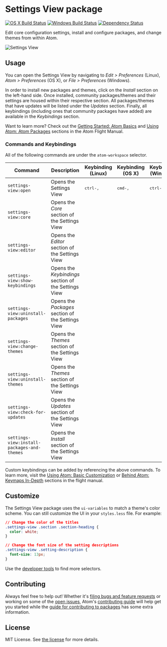 # Settings View package
[![OS X Build Status](https://travis-ci.org/atom/settings-view.svg?branch=master)](https://travis-ci.org/atom/settings-view) [![Windows Build Status](https://ci.appveyor.com/api/projects/status/hatgxg6k2g3grafq/branch/master?svg=true)](https://ci.appveyor.com/project/Atom/settings-view/branch/master) [![Dependency Status](https://david-dm.org/atom/settings-view.svg)](https://david-dm.org/atom/settings-view)

Edit core configuration settings, install and configure packages, and change themes from within Atom.

![Settings View](https://cloud.githubusercontent.com/assets/118951/16886698/b0ca5fae-4a8a-11e6-8afc-2c03fda4618c.PNG)

## Usage
You can open the Settings View by navigating to _Edit > Preferences_ (Linux), _Atom > Preferences_ (OS X), or _File > Preferences_ (Windows).

In order to install new packages and themes, click on the _Install_ section on the left-hand side.
Once installed, community packages/themes and their settings are housed within their respective section.
All packages/themes that have updates will be listed under the _Updates_ section. Finally, all keybindings (including ones that community packages have added) are available in the _Keybindings_ section.

Want to learn more? Check out the [Getting Started: Atom Basics](https://atom.io/docs/latest/getting-started-atom-basics#settings-and-preferences) and [Using Atom: Atom Packages](https://atom.io/docs/latest/using-atom-atom-packages) sections in the Atom Flight Manual.

### Commands and Keybindings
All of the following commands are under the `atom-workspace` selector.

|Command|Description|Keybinding (Linux)|Keybinding (OS X)|Keybinding (Windows)|
|-------|-----------|------------------|-----------------|--------------------|
|`settings-view:open`|Opens the Settings View|<kbd>ctrl-,</kbd>|<kbd>cmd-,</kbd>|<kbd>ctrl-,</kbd>|
|`settings-view:core`|Opens the _Core_ section of the Settings View|
|`settings-view:editor`|Opens the _Editor_ section of the Settings View|
|`settings-view:show-keybindings`|Opens the _Keybindings_ section of the Settings View|
|`settings-view:uninstall-packages`|Opens the _Packages_ section of the Settings View|
|`settings-view:change-themes`|Opens the _Themes_ section of the Settings View|
|`settings-view:uninstall-themes`|Opens the _Themes_ section of the Settings View|
|`settings-view:check-for-updates`|Opens the _Updates_ section of the Settings View|
|`settings-view:install-packages-and-themes`|Opens the _Install_ section of the Settings View|
Custom keybindings can be added by referencing the above commands.  To learn more, visit the [Using Atom: Basic Customization](https://atom.io/docs/latest/using-atom-basic-customization#customizing-key-bindings) or [Behind Atom: Keymaps In-Depth](https://atom.io/docs/latest/behind-atom-keymaps-in-depth) sections in the flight manual.

## Customize
The Settings View package uses the `ui-variables` to match a theme's color scheme. You can still customize the UI in your `styles.less` file. For example:

```css
// Change the color of the titles
.settings-view .section .section-heading {
  color: white;
}

// Change the font size of the setting descriptions
.settings-view .setting-description {
  font-size: 13px;
}
```

Use the [developer tools](https://atom.io/docs/latest/hacking-atom-creating-a-theme#developer-tools) to find more selectors.

## Contributing
Always feel free to help out!  Whether it's [filing bugs and feature requests](https://github.com/atom/settings-view/issues/new) or working on some of the [open issues](https://github.com/atom/settings-view/issues), Atom's [contributing guide](https://github.com/atom/atom/blob/master/CONTRIBUTING.md) will help get you started while the [guide for contributing to packages](https://github.com/atom/atom/blob/master/docs/contributing-to-packages.md) has some extra information.

## License
MIT License.  See [the license](LICENSE.md) for more details.
